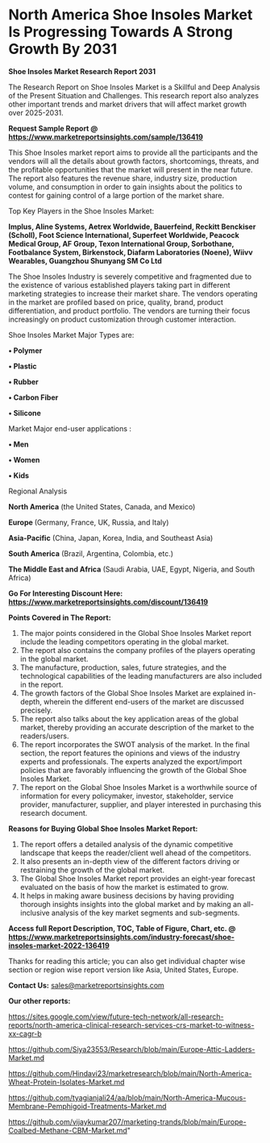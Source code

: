 # North America Shoe Insoles Market Is Progressing Towards A Strong Growth By 2031

<strong>Shoe Insoles Market Research Report 2031</strong>

The Research Report on Shoe Insoles Market is a Skillful and Deep Analysis of the Present Situation and Challenges. This research report also analyzes other important trends and market drivers that will affect market growth over 2025-2031.

<strong>Request Sample Report @ <a href=https://www.marketreportsinsights.com/sample/136419>https://www.marketreportsinsights.com/sample/136419</a></strong>

This Shoe Insoles market report aims to provide all the participants and the vendors will all the details about growth factors, shortcomings, threats, and the profitable opportunities that the market will present in the near future. The report also features the revenue share, industry size, production volume, and consumption in order to gain insights about the politics to contest for gaining control of a large portion of the market share.

Top Key Players in the Shoe Insoles Market:

<strong>Implus, Aline Systems, Aetrex Worldwide, Bauerfeind, Reckitt Benckiser (Scholl), Foot Science International, Superfeet Worldwide, Peacock Medical Group, AF Group, Texon International Group, Sorbothane, Footbalance System, Birkenstock, Diafarm Laboratories (Noene), Wiivv Wearables, Guangzhou Shunyang SM Co Ltd</strong>

The Shoe Insoles Industry is severely competitive and fragmented due to the existence of various established players taking part in different marketing strategies to increase their market share. The vendors operating in the market are profiled based on price, quality, brand, product differentiation, and product portfolio. The vendors are turning their focus increasingly on product customization through customer interaction.

Shoe Insoles Market Major Types are:

<strong>• Polymer

• Plastic

• Rubber

• Carbon Fiber

• Silicone</strong>

Market Major end-user applications :

<strong>• Men

• Women

• Kids</strong>

Regional Analysis

</u><strong><b>North America</b></strong> (the United States, Canada, and Mexico)

<strong><b>Europe </b></strong>(Germany, France, UK, Russia, and Italy)

<strong><b>Asia-Pacific</b></strong> (China, Japan, Korea, India, and Southeast Asia)

<strong><b>South America</b></strong> (Brazil, Argentina, Colombia, etc.)

<strong><b>The Middle East and Africa</b></strong> (Saudi Arabia, UAE, Egypt, Nigeria, and South Africa)

<strong>Go For Interesting Discount Here: <a href=https://www.marketreportsinsights.com/discount/136419>https://www.marketreportsinsights.com/discount/136419</a></strong>

<strong>Points Covered in The Report:</strong>
<ol>
  <li>The major points considered in the Global Shoe Insoles Market report include the leading competitors operating in the global market.</li>
  <li>The report also contains the company profiles of the players operating in the global market.</li>
  <li>The manufacture, production, sales, future strategies, and the technological capabilities of the leading manufacturers are also included in the report.</li>
  <li>The growth factors of the Global Shoe Insoles Market are explained in-depth, wherein the different end-users of the market are discussed precisely.</li>
  <li>The report also talks about the key application areas of the global market, thereby providing an accurate description of the market to the readers/users.</li>
  <li>The report incorporates the SWOT analysis of the market. In the final section, the report features the opinions and views of the industry experts and professionals. The experts analyzed the export/import policies that are favorably influencing the growth of the Global Shoe Insoles Market.</li>
  <li>The report on the Global Shoe Insoles Market is a worthwhile source of information for every policymaker, investor, stakeholder, service provider, manufacturer, supplier, and player interested in purchasing this research document.</li>
</ol>
<strong>Reasons for Buying Global Shoe Insoles Market Report:</strong>

<ol>
  <li>The report offers a detailed analysis of the dynamic competitive landscape that keeps the reader/client well ahead of the competitors.</li>
  <li>It also presents an in-depth view of the different factors driving or restraining the growth of the global market.</li>
  <li>The Global Shoe Insoles Market report provides an eight-year forecast evaluated on the basis of how the market is estimated to grow.</li>
  <li>It helps in making aware business decisions by having providing thorough insights insights into the global market and by making an all-inclusive analysis of the key market segments and sub-segments.</li>
</ol>
<strong>Access full Report Description, TOC, Table of Figure, Chart, etc. @ <a href=https://www.marketreportsinsights.com/industry-forecast/shoe-insoles-market-2022-136419>https://www.marketreportsinsights.com/industry-forecast/shoe-insoles-market-2022-136419</a></strong>


Thanks for reading this article; you can also get individual chapter wise section or region wise report version like Asia, United States, Europe.

<strong>Contact Us:</strong>
sales@marketreportsinsights.com

<strong>Our other reports:</strong>

<a href=https://sites.google.com/view/future-tech-network/all-research-reports/north-america-clinical-research-services-crs-market-to-witness-xx-cagr-b>https://sites.google.com/view/future-tech-network/all-research-reports/north-america-clinical-research-services-crs-market-to-witness-xx-cagr-b</a>

<a href=https://github.com/Siya23553/Research/blob/main/Europe-Attic-Ladders-Market.md>https://github.com/Siya23553/Research/blob/main/Europe-Attic-Ladders-Market.md</a>

<a href=https://github.com/Hindavi23/marketresearch/blob/main/North-America-Wheat-Protein-Isolates-Market.md>https://github.com/Hindavi23/marketresearch/blob/main/North-America-Wheat-Protein-Isolates-Market.md</a>

<a href=https://github.com/tyagianjali24/aa/blob/main/North-America-Mucous-Membrane-Pemphigoid-Treatments-Market.md>https://github.com/tyagianjali24/aa/blob/main/North-America-Mucous-Membrane-Pemphigoid-Treatments-Market.md</a>

<a href=https://github.com/vijaykumar207/marketing-trands/blob/main/Europe-Coalbed-Methane-CBM-Market.md>https://github.com/vijaykumar207/marketing-trands/blob/main/Europe-Coalbed-Methane-CBM-Market.md</a>"
